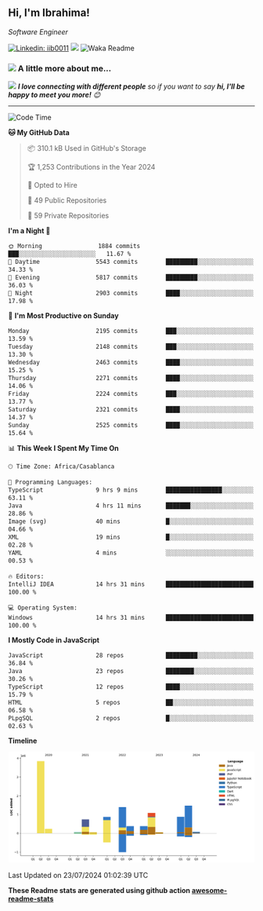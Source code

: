 <h2>Hi, I'm Ibrahima! </h2>
<p><em>Software Engineer 
</em></p>


[![Linkedin: iib0011](https://img.shields.io/badge/-iib0011-blue?style=flat-square&logo=Linkedin&logoColor=white&link=https://www.linkedin.com/in/iib0011/)](https://www.linkedin.com/in/iib0011/)
![](https://visitor-badge.glitch.me/badge?page_id=iib0011)
![Waka Readme](https://github.com/iib0011/iib0011/workflows/Waka%20Readme/badge.svg)


### <img src="https://media.giphy.com/media/VgCDAzcKvsR6OM0uWg/giphy.gif" width="50"> A little more about me...  


<img src="https://media.giphy.com/media/LnQjpWaON8nhr21vNW/giphy.gif" width="60"> <em><b>I love connecting with different people</b> so if you want to say <b>hi, I'll be happy to meet you more!</b> 😊</em>

---
<!--START_SECTION:waka-->
![Code Time](http://img.shields.io/badge/Code%20Time-3%2C631%20hrs%208%20mins-blue)

**🐱 My GitHub Data** 

> 📦 310.1 kB Used in GitHub's Storage 
 > 
> 🏆 1,253 Contributions in the Year 2024
 > 
> 💼 Opted to Hire
 > 
> 📜 49 Public Repositories 
 > 
> 🔑 59 Private Repositories 
 > 
**I'm a Night 🦉** 

```text
🌞 Morning                1884 commits        ███░░░░░░░░░░░░░░░░░░░░░░   11.67 % 
🌆 Daytime                5543 commits        █████████░░░░░░░░░░░░░░░░   34.33 % 
🌃 Evening                5817 commits        █████████░░░░░░░░░░░░░░░░   36.03 % 
🌙 Night                  2903 commits        ████░░░░░░░░░░░░░░░░░░░░░   17.98 % 
```
📅 **I'm Most Productive on Sunday** 

```text
Monday                   2195 commits        ███░░░░░░░░░░░░░░░░░░░░░░   13.59 % 
Tuesday                  2148 commits        ███░░░░░░░░░░░░░░░░░░░░░░   13.30 % 
Wednesday                2463 commits        ████░░░░░░░░░░░░░░░░░░░░░   15.25 % 
Thursday                 2271 commits        ████░░░░░░░░░░░░░░░░░░░░░   14.06 % 
Friday                   2224 commits        ███░░░░░░░░░░░░░░░░░░░░░░   13.77 % 
Saturday                 2321 commits        ████░░░░░░░░░░░░░░░░░░░░░   14.37 % 
Sunday                   2525 commits        ████░░░░░░░░░░░░░░░░░░░░░   15.64 % 
```


📊 **This Week I Spent My Time On** 

```text
🕑︎ Time Zone: Africa/Casablanca

💬 Programming Languages: 
TypeScript               9 hrs 9 mins        ████████████████░░░░░░░░░   63.11 % 
Java                     4 hrs 11 mins       ███████░░░░░░░░░░░░░░░░░░   28.86 % 
Image (svg)              40 mins             █░░░░░░░░░░░░░░░░░░░░░░░░   04.66 % 
XML                      19 mins             █░░░░░░░░░░░░░░░░░░░░░░░░   02.28 % 
YAML                     4 mins              ░░░░░░░░░░░░░░░░░░░░░░░░░   00.53 % 

🔥 Editors: 
IntelliJ IDEA            14 hrs 31 mins      █████████████████████████   100.00 % 

💻 Operating System: 
Windows                  14 hrs 31 mins      █████████████████████████   100.00 % 
```

**I Mostly Code in JavaScript** 

```text
JavaScript               28 repos            █████████░░░░░░░░░░░░░░░░   36.84 % 
Java                     23 repos            ████████░░░░░░░░░░░░░░░░░   30.26 % 
TypeScript               12 repos            ████░░░░░░░░░░░░░░░░░░░░░   15.79 % 
HTML                     5 repos             ██░░░░░░░░░░░░░░░░░░░░░░░   06.58 % 
PLpgSQL                  2 repos             █░░░░░░░░░░░░░░░░░░░░░░░░   02.63 % 
```



**Timeline**

![Lines of Code chart](https://raw.githubusercontent.com/iib0011/iib0011/master/assets/bar_graph.png)


 Last Updated on 23/07/2024 01:02:39 UTC
<!--END_SECTION:waka-->

**These Readme stats are generated using github action [awesome-readme-stats](https://github.com/iib0011/waka-readme-stats)**
